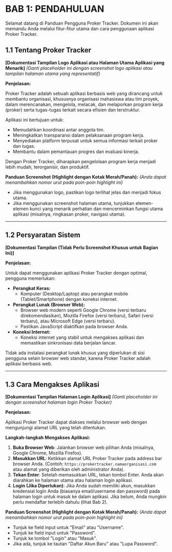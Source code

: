 # BAB 1: PENDAHULUAN

Selamat datang di Panduan Pengguna Proker Tracker. Dokumen ini akan memandu Anda melalui fitur-fitur utama dan cara penggunaan aplikasi Proker Tracker.

## 1.1 Tentang Proker Tracker

**[Dokumentasi Tampilan Logo Aplikasi atau Halaman Utama Aplikasi yang Menarik]**
*(Ganti placeholder ini dengan screenshot logo aplikasi atau tampilan halaman utama yang representatif)*

**Penjelasan:**

Proker Tracker adalah sebuah aplikasi berbasis web yang dirancang untuk membantu organisasi, khususnya organisasi mahasiswa atau tim proyek, dalam merencanakan, mengelola, melacak, dan melaporkan program kerja (proker) serta tugas-tugas terkait secara efisien dan terstruktur.

Aplikasi ini bertujuan untuk:
-   Memudahkan koordinasi antar anggota tim.
-   Meningkatkan transparansi dalam pelaksanaan program kerja.
-   Menyediakan platform terpusat untuk semua informasi terkait proker dan tugas.
-   Membantu dalam pemantauan progres dan evaluasi kinerja.

Dengan Proker Tracker, diharapkan pengelolaan program kerja menjadi lebih mudah, terorganisir, dan produktif.

**Panduan Screenshot (Highlight dengan Kotak Merah/Panah):**
*(Anda dapat menambahkan nomor urut pada poin-poin highlight ini)*
-   Jika menggunakan logo, pastikan logo terlihat jelas dan menjadi fokus utama.
-   Jika menggunakan screenshot halaman utama, tunjukkan elemen-elemen kunci yang menarik perhatian dan mencerminkan fungsi utama aplikasi (misalnya, ringkasan proker, navigasi utama).

---

## 1.2 Persyaratan Sistem

**[Dokumentasi Tampilan (Tidak Perlu Screenshot Khusus untuk Bagian Ini)]**

**Penjelasan:**

Untuk dapat menggunakan aplikasi Proker Tracker dengan optimal, pengguna memerlukan:

-   **Perangkat Keras:**
    *   Komputer (Desktop/Laptop) atau perangkat mobile (Tablet/Smartphone) dengan koneksi internet.
-   **Perangkat Lunak (Browser Web):**
    *   Browser web modern seperti Google Chrome (versi terbaru direkomendasikan), Mozilla Firefox (versi terbaru), Safari (versi terbaru), atau Microsoft Edge (versi terbaru).
    *   Pastikan JavaScript diaktifkan pada browser Anda.
-   **Koneksi Internet:**
    *   Koneksi internet yang stabil untuk mengakses aplikasi dan memastikan sinkronisasi data berjalan lancar.

Tidak ada instalasi perangkat lunak khusus yang diperlukan di sisi pengguna selain browser web standar, karena Proker Tracker adalah aplikasi berbasis web.

---

## 1.3 Cara Mengakses Aplikasi

**[Dokumentasi Tampilan Halaman Login Aplikasi]**
*(Ganti placeholder ini dengan screenshot halaman login Proker Tracker)*

**Penjelasan:**

Aplikasi Proker Tracker dapat diakses melalui browser web dengan mengunjungi alamat URL yang telah ditentukan.

**Langkah-langkah Mengakses Aplikasi:**

1.  **Buka Browser Web**: Jalankan browser web pilihan Anda (misalnya, Google Chrome, Mozilla Firefox).
2.  **Masukkan URL**: Ketikkan alamat URL Proker Tracker pada address bar browser Anda. (Contoh: `https://prokertracker.namaorganisasi.com` atau alamat yang diberikan oleh administrator Anda).
3.  **Tekan Enter**: Setelah memasukkan URL, tekan tombol Enter. Anda akan diarahkan ke halaman utama atau halaman login aplikasi.
4.  **Login (Jika Diperlukan)**: Jika Anda sudah memiliki akun, masukkan kredensial login Anda (biasanya email/username dan password) pada halaman login untuk masuk ke dalam aplikasi. Jika belum, Anda mungkin perlu mendaftar terlebih dahulu (lihat Bab 2).

**Panduan Screenshot (Highlight dengan Kotak Merah/Panah):**
*(Anda dapat menambahkan nomor urut pada poin-poin highlight ini)*
-   Tunjuk ke field input untuk "Email" atau "Username".
-   Tunjuk ke field input untuk "Password".
-   Tunjuk ke tombol "Login" atau "Masuk".
-   Jika ada, tunjuk ke tautan "Daftar Akun Baru" atau "Lupa Password".
